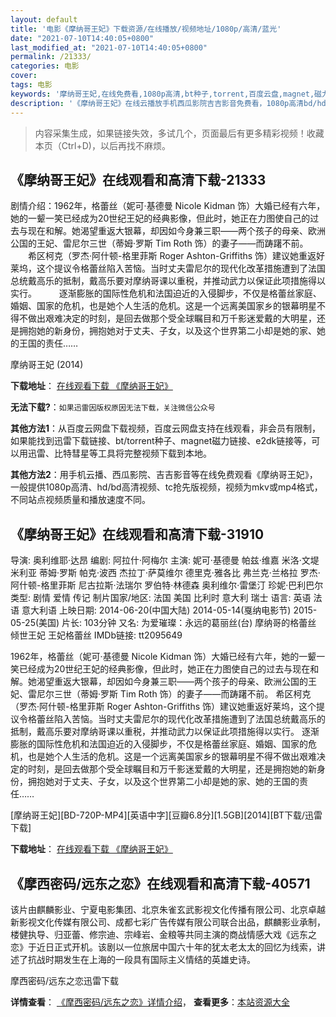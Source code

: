 ```yaml
---
layout: default
title: '电影《摩纳哥王妃》下载资源/在线播放/视频地址/1080p/高清/蓝光'
date: "2021-07-10T14:40:05+0800"
last_modified_at: "2021-07-10T14:40:05+0800"
permalink: /21333/
categories: 电影
cover:
tags: 电影
keywords: '摩纳哥王妃,在线免费看,1080p高清,bt种子,torrent,百度云盘,magnet,磁力链,迅雷下载资源'
description: '《摩纳哥王妃》在线云播放手机西瓜影院吉吉影音免费看，1080p高清bd/hd未删减完整版和tc抢先枪版，mkv/mp4格式，附带bt/torrent种子、magnet/磁力链、百度云盘、网盘资源迅雷下载链接'
---
```


>内容采集生成，如果链接失效，多试几个，页面最后有更多精彩视频！收藏本页（Ctrl+D)，以后再找不麻烦。


## 《摩纳哥王妃》在线观看和高清下载-21333

剧情介绍：1962年，格蕾丝（妮可·基德曼 Nicole Kidman 饰）大婚已经有六年，她的一颦一笑已经成为20世纪王妃的经典影像，但此时，她正在力图使自己的过去与现在和解。她渴望重返大银幕，却因如今身兼三职——两个孩子的母亲、欧洲公国的王妃、雷尼尔三世（蒂姆·罗斯 Tim Roth 饰）的妻子——而踌躇不前。  　　希区柯克（罗杰·阿什顿-格里菲斯 Roger Ashton-Griffiths 饰）建议她重返好莱坞，这个提议令格蕾丝陷入苦恼。当时丈夫雷尼尔的现代化改革措施遭到了法国总统戴高乐的抵制，戴高乐要对摩纳哥课以重税，并推动武力以保证此项措施得以实行。  　　逐渐膨胀的国际性危机和法国迫近的入侵脚步，不仅是格蕾丝家庭、婚姻、国家的危机，也是她个人生活的危机。这是一个远离美国家乡的银幕明星不得不做出艰难决定的时刻，是回去做那个受全球瞩目和万千影迷爱戴的大明星，还是拥抱她的新身份，拥抱她对于丈夫、子女，以及这个世界第二小却是她的家、她的王国的责任……


摩纳哥王妃 (2014)

**下载地址**： [在线观看下载 《摩纳哥王妃》](https://www.btbtdy.me/btdy/dy1334.html) 


**无法下载?**：`如果迅雷因版权原因无法下载，关注微信公众号 `

**其他方法1**：从百度云网盘下载视频，百度云网盘支持在线观看，非会员有限制，如果能找到迅雷下载链接、bt/torrent种子、magnet磁力链接、e2dk链接等，可以用迅雷、比特彗星等工具将完整视频下载到本地。

**其他方法2**：用手机云播、西瓜影院、吉吉影音等在线免费观看《摩纳哥王妃》，一般提供1080p高清、hd/bd高清视频、tc抢先版视频，视频为mkv或mp4格式，不同站点视频质量和播放速度不同。


## 《摩纳哥王妃》在线观看和高清下载-31910

导演: 奥利维耶·达昂 编剧: 阿拉什·阿梅尔 主演: 妮可·基德曼 帕兹·维嘉 米洛·文堤米利亚 蒂姆·罗斯 帕克·波西 杰拉丁·萨莫维尔 德里克·雅各比 弗兰克·兰格拉 罗杰·阿什顿-格里菲斯 尼古拉斯·法瑞尔 罗伯特·林德森 奥利维尔·雷堡汀 珍妮·巴利巴尔 类型: 剧情 爱情 传记 制片国家/地区: 法国 美国 比利时 意大利 瑞士 语言: 英语 法语 意大利语 上映日期: 2014-06-20(中国大陆) 2014-05-14(戛纳电影节) 2015-05-25(美国) 片长: 103分钟 又名: 为爱璀璨：永远的葛丽丝(台) 摩纳哥的格蕾丝 倾世王妃 王妃格蕾丝 IMDb链接: tt2095649

1962年，格蕾丝（妮可·基德曼 Nicole Kidman 饰）大婚已经有六年，她的一颦一笑已经成为20世纪王妃的经典影像，但此时，她正在力图使自己的过去与现在和解。她渴望重返大银幕，却因如今身兼三职——两个孩子的母亲、欧洲公国的王妃、雷尼尔三世（蒂姆·罗斯 Tim Roth 饰）的妻子——而踌躇不前。 希区柯克（罗杰·阿什顿-格里菲斯 Roger Ashton-Griffiths 饰）建议她重返好莱坞，这个提议令格蕾丝陷入苦恼。当时丈夫雷尼尔的现代化改革措施遭到了法国总统戴高乐的抵制，戴高乐要对摩纳哥课以重税，并推动武力以保证此项措施得以实行。 逐渐膨胀的国际性危机和法国迫近的入侵脚步，不仅是格蕾丝家庭、婚姻、国家的危机，也是她个人生活的危机。这是一个远离美国家乡的银幕明星不得不做出艰难决定的时刻，是回去做那个受全球瞩目和万千影迷爱戴的大明星，还是拥抱她的新身份，拥抱她对于丈夫、子女，以及这个世界第二小却是她的家、她的王国的责任……


[摩纳哥王妃][BD-720P-MP4][英语中字][豆瓣6.8分][1.5GB][2014][BT下载/迅雷下载]

**下载地址**： [在线观看下载 《摩纳哥王妃》](https://www.btdx8.com/torrent/grace_of_monaco_2014.html) 


## 《摩西密码/远东之恋》在线观看和高清下载-40571

该片由麒麟影业、宁夏电影集团、北京朱雀玄武影视文化传播有限公司、北京卓越新影视文化传媒有限公司、成都七彩广告传媒有限公司联合出品，麒麟影业承制，楼健执导、归亚蕾、修宗迪、宗峰岩、金粮等共同主演的商战情感大戏《远东之恋》于近日正式开机。该剧以一位旅居中国六十年的犹太老太太的回忆为线索，讲述了抗战时期发生在上海的一段具有国际主义情结的英雄史诗。


摩西密码/远东之恋迅雷下载

**详情查看**： [《摩西密码/远东之恋》详情介绍](/movie/40571/)， **查看更多**：[本站资源大全](/movie/t/all/)


